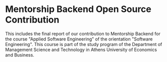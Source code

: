 # Mentorship Backend Open Source Contribution

This includes the final report of our contribution to Mentorship Backend for the course "Applied Software Engineering" of the orientation "Software Engineering". This course is part of the study program of the Department of Management Science and Technology in Athens University of Economics and Business.
